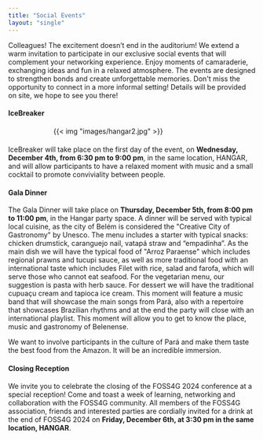 ```yaml
---
title: "Social Events"
layout: "single"
---
```


Colleagues! The excitement doesn’t end in the auditorium! We extend a warm invitation to participate in our exclusive social events that will complement your networking experience. Enjoy moments of camaraderie, exchanging ideas and fun in a relaxed atmosphere. The events are designed to strengthen bonds and create unforgettable memories. Don't miss the opportunity to connect in a more informal setting! Details will be provided on site, we hope to see you there!

#### IceBreaker

<style>
  .imgz {
    margin: 20px auto;
    width: 63%;
    min-width: 320px;
  }
</style>

<div class="imgz">
{{< img "images/hangar2.jpg"  >}}
</div>

IceBreaker will take place on the first day of the event, on **Wednesday, December 4th, from 6:30 pm to 9:00 pm**, in the same location, HANGAR, and will allow participants to have a relaxed moment with music and a small cocktail to promote conviviality between people.

#### Gala Dinner

The Gala Dinner will take place on **Thursday, December 5th, from 8:00 pm to 11:00 pm**, in the Hangar party space.
A dinner will be served with typical local cuisine, as the city of Belém is considered the "Creative City of Gastronomy" by Unesco.
The menu includes a starter with typical snacks: chicken drumstick, caranguejo nail, vatapá straw and “empadinha”. As the main dish we will have the typical food of "Arroz Paraense" which includes regional prawns and tucupi sauce, as well as more traditional food with an international taste which includes Filet with rice, salad and farofa, which will serve those who cannot eat seafood. For the vegetarian menu, our suggestion is pasta with herb sauce. For dessert we will have the traditional cupuaçu cream and tapioca ice cream.
This moment will feature a music band that will showcase the main songs from Pará, also with a repertoire that showcases Brazilian rhythms and at the end the party will close with an international playlist. This moment will allow you to get to know the place, music and gastronomy of Belenense.

We want to involve participants in the culture of Pará and make them taste the best food from the Amazon. It will be an incredible immersion.

#### Closing Reception

We invite you to celebrate the closing of the FOSS4G 2024 conference at a special reception! Come and toast a week of learning, networking and collaboration with the FOSS4G community. All members of the FOSS4G association, friends and interested parties are cordially invited for a drink at the end of FOSS4G 2024 on **Friday, December 6th, at 3:30 pm in the same location, HANGAR**.
